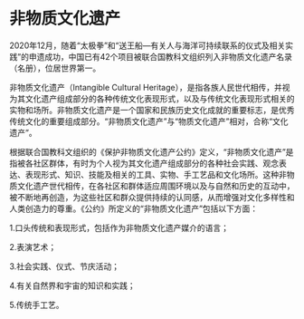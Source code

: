 # 非物质文化遗产  
2020年12月，随着“太极拳”和“送王船—有关人与海洋可持续联系的仪式及相关实践”的申遗成功，中国已有42个项目被联合国教科文组织列入非物质文化遗产名录（名册），位居世界第一。  

非物质文化遗产（Intangible Cultural Heritage），是指各族人民世代相传，并视为其文化遗产组成部分的各种传统文化表现形式，以及与传统文化表现形式相关的实物和场所。非物质文化遗产是一个国家和民族历史文化成就的重要标志，是优秀传统文化的重要组成部分。“非物质文化遗产”与“物质文化遗产”相对，合称“文化遗产”。  

根据联合国教科文组织的《保护非物质文化遗产公约》定义，“非物质文化遗产”是指被各社区群体，有时为个人视为其文化遗产组成部分的各种社会实践、观念表达、表现形式、知识、技能及相关的工具、实物、手工艺品和文化场所。这种非物质文化遗产世代相传，在各社区和群体适应周围环境以及与自然和历史的互动中，被不断地再创造，为这些社区和群众提供持续的认同感，从而增强对文化多样性和人类创造力的尊重。《公约》所定义的“非物质文化遗产”包括以下方面：  

1.口头传统和表现形式，包括作为非物质文化遗产媒介的语言；  

2.表演艺术；  

3.社会实践、仪式、节庆活动；  

4.有关自然界和宇宙的知识和实践；  

5.传统手工艺。  
